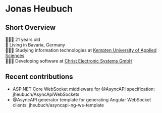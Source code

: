 # Jonas Heubuch
## Short Overview
🙋🏻‍♂️  21 years old  
🏡  Living in Bavaria, Germany  
👨🏻‍🎓  Studying information technologies at [Kempten University of Applied Sciences](https://hs-kempten.de/en)  
👨🏻‍💻  Developing software at [Christ Electronic Systems GmbH](https://christ-es.com)
## Recent contributions
- ASP.NET Core WebSocket middleware for @AsyncAPI specification: jheubuch/AsyncApiWebSockets
- @AsyncAPI generator template for generating Angular WebSocket clients: jheubuch/asyncapi-ng-ws-template 
